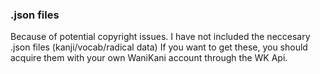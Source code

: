 ### .json files

Because of potential copyright issues. I have not included the neccesary .json files (kanji/vocab/radical data)
If you want to get these, you should acquire them with your own WaniKani account through the WK Api.
